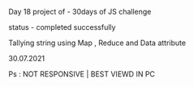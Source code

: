 Day 18 project of - 30days of JS challenge

status - completed successfully

Tallying string using Map , Reduce and Data attribute

30.07.2021

Ps : NOT RESPONSIVE | BEST VIEWD IN PC